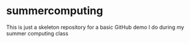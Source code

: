 summercomputing
===============

This is just a skeleton repository for a basic GitHub demo I do during my summer computing class
